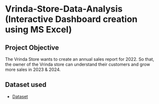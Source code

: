 # Vrinda-Store-Data-Analysis (Interactive Dashboard creation using MS Excel)
## Project Objective
The Vrinda Store wants to create an annual sales report for 2022. So that, the owner of the Vrinda store can understand their customers and grow more sales in 2023 & 2024.

## Dataset used
- <a href="https://github.com/SurbhiSoni-19/Data-Analysis-Dashboard?tab=readme-ov-file#vrinda-store-data-analysis-interactive-dashboard-creation-using-ms-excel-">Dataset</a>
